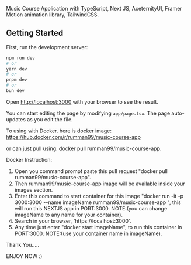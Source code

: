 Music Course Application with TypeScript, Next JS, AceternityUI, Framer Motion animation library, TailwindCSS.

## Getting Started

First, run the development server:

```bash
npm run dev
# or
yarn dev
# or
pnpm dev
# or
bun dev
```

Open [http://localhost:3000](http://localhost:3000) with your browser to see the result.

You can start editing the page by modifying `app/page.tsx`. The page auto-updates as you edit the file.


To using with Docker.
here is docker image: https://hub.docker.com/r/rumman99/music-course-app

or can just pull using: docker pull rumman99/music-course-app. 

Docker Instruction:
1. Open you command prompt paste this pull request "docker pull rumman99/music-course-app".
2. Then rumman99/music-course-app image will be available inside your images section.
3. Enter this command to start container for this image "docker run -it -p 3000:3000 --name imageName rumman99/music-course-app ", this will run this NEXTJS app in PORT:3000. NOTE:(you can change imageName to any name for your container).
4. Search in your browser, 'https://localhost:3000'.
5. Any time just enter "docker start imageName", to run this container in PORT:3000. NOTE:(use your container name in imageName).

Thank You.....

ENJOY NOW :)